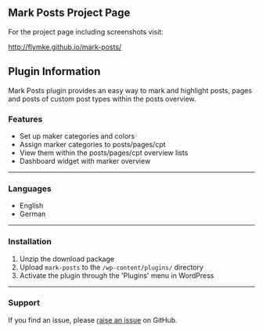 ## Mark Posts Project Page

For the project page including screenshots visit:

http://flymke.github.io/mark-posts/

## Plugin Information

Mark Posts plugin provides an easy way to mark and highlight posts, pages and posts of custom post types within the posts overview.

### Features

* Set up maker categories and colors
* Assign marker categories to posts/pages/cpt
* View them within the posts/pages/cpt overview lists
* Dashboard widget with marker overview

***

### Languages

* English
* German

***

### Installation

1. Unzip the download package
2. Upload `mark-posts` to the `/wp-content/plugins/` directory
3. Activate the plugin through the 'Plugins' menu in WordPress

***

### Support

If you find an issue, please [raise an issue](https://github.com/flymke/mark-posts/issues/new) on GitHub.
